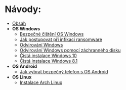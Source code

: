# Návody:

- [Obsah](https://guide.mople71.cz/cs/index.php)
- **OS Windows**
  - [Bezpečné čištění OS Windows](https://guide.mople71.cz/cs/wnt/duster.php)
  - [Jak postupovat při infikaci ransomware](https://guide.mople71.cz/cs/wnt/ransom.php)
  - [Odvirování Windows](https://guide.mople71.cz/cs/wnt/malware.php)
  - [Odvirování Windows pomocí záchranného disku](https://guide.mople71.cz/cs/wnt/rescue_disk.php)
  - [Čistá instalace Windows 10](https://guide.mople71.cz/cs/wnt/w10install.php)
  - [Čistá instalace Windows 8.1](https://guide.mople71.cz/cs/wnt/w8install.php)
- **OS Android**
  - [Jak vybrat bezpečný telefon s OS Android](https://guide.mople71.cz/cs/iot/andr_vyber.php)
- **OS Linux**
  - [Instalace Arch Linux](https://guide.mople71.cz/cs/lnx/arch_install.php)
